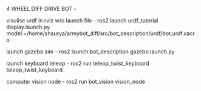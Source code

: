 4 WHEEL DIFF DRIVE BOT - 

visulise urdf in rviz w/o launch file - 
ros2 launch urdf_tutorial display.launch.py model:=/home/shaurya/armybot_diff/src/bot_description/urdf/bot.urdf.xacro

launch gazebo sim - 
ros2 launch bot_description gazebo.launch.py

launch keyboard teleop - 
ros2 run teleop_twist_keyboard teleop_twist_keyboard

computer vision node - 
ros2 run bot_vision vision_node


